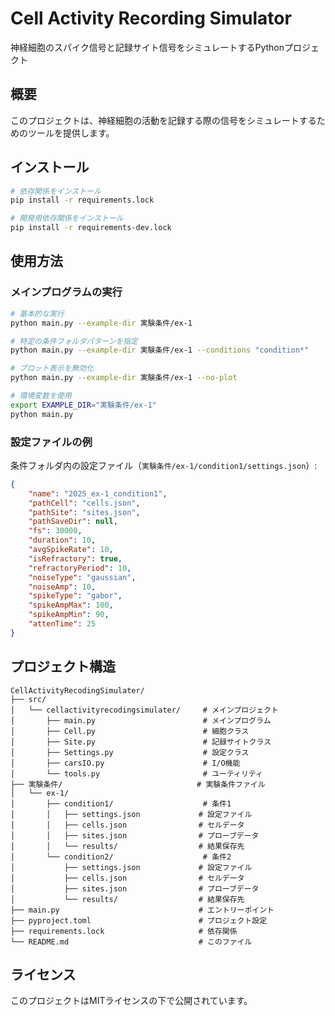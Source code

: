 # Cell Activity Recording Simulator

神経細胞のスパイク信号と記録サイト信号をシミュレートするPythonプロジェクト

## 概要

このプロジェクトは、神経細胞の活動を記録する際の信号をシミュレートするためのツールを提供します。

## インストール

```bash
# 依存関係をインストール
pip install -r requirements.lock

# 開発用依存関係をインストール
pip install -r requirements-dev.lock
```

## 使用方法

### メインプログラムの実行

```bash
# 基本的な実行
python main.py --example-dir 実験条件/ex-1

# 特定の条件フォルダパターンを指定
python main.py --example-dir 実験条件/ex-1 --conditions "condition*"

# プロット表示を無効化
python main.py --example-dir 実験条件/ex-1 --no-plot

# 環境変数を使用
export EXAMPLE_DIR="実験条件/ex-1"
python main.py
```

### 設定ファイルの例

条件フォルダ内の設定ファイル（`実験条件/ex-1/condition1/settings.json`）:

```json
{
    "name": "2025_ex-1_condition1",
    "pathCell": "cells.json",
    "pathSite": "sites.json",
    "pathSaveDir": null,
    "fs": 30000,
    "duration": 10,
    "avgSpikeRate": 10,
    "isRefractory": true,
    "refractoryPeriod": 10,
    "noiseType": "gaussian",
    "noiseAmp": 10,
    "spikeType": "gabor",
    "spikeAmpMax": 100,
    "spikeAmpMin": 90,
    "attenTime": 25
}
```

## プロジェクト構造

```
CellActivityRecodingSimulater/
├── src/
│   └── cellactivityrecodingsimulater/     # メインプロジェクト
│       ├── main.py                        # メインプログラム
│       ├── Cell.py                        # 細胞クラス
│       ├── Site.py                        # 記録サイトクラス
│       ├── Settings.py                    # 設定クラス
│       ├── carsIO.py                      # I/O機能
│       └── tools.py                       # ユーティリティ
├── 実験条件/                              # 実験条件ファイル
│   └── ex-1/
│       ├── condition1/                    # 条件1
│       │   ├── settings.json             # 設定ファイル
│       │   ├── cells.json                # セルデータ
│       │   ├── sites.json                # プローブデータ
│       │   └── results/                  # 結果保存先
│       └── condition2/                    # 条件2
│           ├── settings.json             # 設定ファイル
│           ├── cells.json                # セルデータ
│           ├── sites.json                # プローブデータ
│           └── results/                  # 結果保存先
├── main.py                               # エントリーポイント
├── pyproject.toml                        # プロジェクト設定
├── requirements.lock                     # 依存関係
└── README.md                             # このファイル
```

## ライセンス

このプロジェクトはMITライセンスの下で公開されています。


